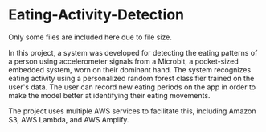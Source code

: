 # Eating-Activity-Detection

Only some files are included here due to file size.

In this project, a system was developed for detecting the eating patterns of a person using accelerometer signals from a Microbit, a pocket-sized embedded system, worn on their dominant hand. The system recognizes eating activity using a personalized random forest classifier trained on the user's data. The user can record new eating periods on the app in order to make the model better at identifying their eating movements.

The project uses multiple AWS services to facilitate this, including Amazon S3, AWS Lambda, and AWS Amplify.
